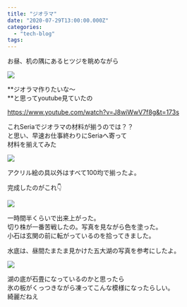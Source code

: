 ```yaml
---
title: "ジオラマ"
date: "2020-07-29T13:00:00.000Z"
categories: 
  - "tech-blog"
tags: 
---
```


お昼、机の隅にあるヒツジを眺めながら

![](https://assets-don.nzws.me/system/media_attachments/files/000/577/636/original/4f1b8b4f466da577.jpeg?1595995798)

**ジオラマ作りたいな〜  
**と思ってyoutube見ていたの

https://www.youtube.com/watch?v=J8wiWwV7f8g&t=173s

これSeriaでジオラマの材料が揃うのでは？？  
と思い、早速お仕事終わりにSeriaへ寄って  
材料を揃えてみた

![](https://media.discordapp.net/attachments/736345441674985613/738009693808492584/IMG_20200729_212645.jpg?width=1280&height=960)

アクリル絵の具以外はすべて100均で揃ったよ。

完成したのがこれ👇

![](https://media.discordapp.net/attachments/736345441674985613/738027402160242718/IMG_20200729_223527.jpg?width=1280&height=960)

一時間半くらいで出来上がった。  
切り株が一番苦戦したの。写真を見ながら色を塗った。  
小石は玄関の前に転がっているのを拾ってきました。

水底は、昼間たまたま見かけた五大湖の写真を参考にしたよ。

![](/images/09bb67ecfd4ee5d8c2d7c723e54a1033a4887a6d_559e41a302c3d_p.png)

湖の底が石畳になっているのかと思ったら  
氷の板がくっつきながら凍ってこんな模様になったらしい。  
綺麗だねえ
